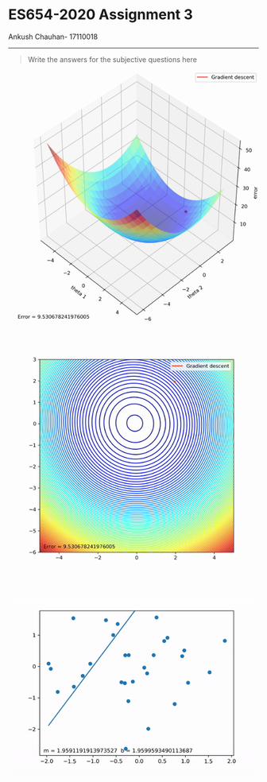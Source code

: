 # ES654-2020 Assignment 3

Ankush Chauhan- 17110018

------

> Write the answers for the subjective questions here

![Surface](srfc.gif)<br />



![Contour](cntr.gif)<br />



![fit_line](line.gif)<br />
